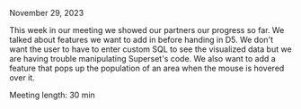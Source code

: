 November 29, 2023

This week in our meeting we showed our partners our progress so far. We talked about features we want to add in before handing in D5. We don't want the user to have to enter custom SQL to see the visualized data but we are having trouble manipulating Superset's code. We also want to add a feature that pops up the population of an area when the mouse is hovered over it.

Meeting length: 30 min
